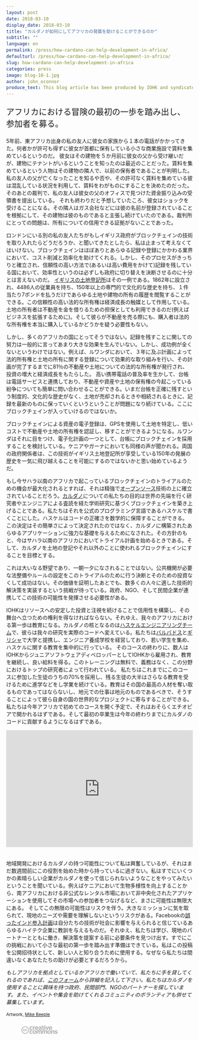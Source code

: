```yaml
---
layout: post
date: 2018-03-10
display_date: 2018-03-10
title: "カルダノが如何にしてアフリカの発展を助けることができるのか"
subtitle: ""
language: en
permalink: /press/how-cardano-can-help-development-in-africa/
defaulturl: /press/how-cardano-can-help-development-in-africa/
slug: how-cardano-can-help-development-in-africa
categories: press
image: blog-10-1.jpg
author: john_oconnor
produce_text: This blog article has been produced by IOHK and syndicated by Cardano Foundation for wider distribution.
---
```


<p style="font-size: 22px;">アフリカにおける冒険の最初の一歩を踏み出し、参加者を募る。</p>

5年前、東アフリカ出身の私の友人に彼女の家族から１本の電話がかかってきた。何者かが許可も得ずに彼女が首都に保有している小さな商業施設で賃料を集めているというのだ。 彼女はその建物を５か月前に彼女の父から受け継いだが、建物にテナントがいるということを知ったのは最近のことだった。賃料を集めているという人物はその建物の隣人で、以前の保有者であることが判明した。 私の友人の父が亡くなったことを知るや否や、その許可なく賃料を集めている彼は混乱している状況を利用して、賃料をわがものにすることを決めたのだった。そのあとの裁判で、私の友人は彼女の父のオフィスで見つけた資金振り込みの受領書を提出している。<!--break--> それも終わりだと予想していたころ、彼女はショックを受けることになる。その隣人はガス会社などには彼の名前が登録されていることを根拠にして、その建物は彼のものであると主張し続けていたのである。裁判所にとっての問題は、所有についての信用できる証拠がないことであった。

ロンドンにいる別の私の友人たちがもしイギリス政府がブロックチェインの技術を取り入れたらどうだろうか、と聞いてきたとしたら、私は止まって考えなくてはいけない。ブロックチェインはほぼありとあらゆる記録や登録にかかわる業界において、コスト削減と効率化を助けてくれる。しかし、そのプロセスがきっちりと確立され、信頼性の高い方法で(あるいは高い費用をかけて)記録を残している国において、効率性というのは必ずしも政府に切り替えを決断させるのに十分とは言えないのだ。 [イギリスの土地登記所](https://www.gov.uk/government/organisations/land-registry)はその一例である。1862年に設立され、4486人の従業員を持ち、150年以上の専門的で文化的な歴史を持ち、１件当たり7ポンドを払うだけであらゆる土地や建物の所有の履歴を閲覧することができる。この信頼性の高い法的な所有権は経済成長の触媒として作用している。 土地の所有者は不動産を金を借りるための担保としても利用できるのだ(例えばビジネスを拡張するために)。そして彼らが不動産を売る際にも、購入者は法的な所有権を本当に購入しているかどうかを疑う必要性もない。

しかし、多くのアフリカの国にとってそうではない。記録を残すことに関しての努力は一般的に言ってあまり大きな効果を生んでいない。しかし、成功例が全くないというわけではない。例えば、ルワンダにおいて、３年に及ぶ計画によって法的所有権と土地の所有に関する登録について効果的な取り組みを行い、その計画が完了するまでに81％の不動産や土地についての法的な所有権が発行され、投資の増大と経済成長をもたらした。 高い携帯電話の普及率を生かして、台帳は電話サービスと連携しており、不動産や資産や土地の保有権の今起こっている紛争についても簡単に問い合わせることができる。いまだ台帳を正確に残すという制度的、文化的な歴史がなく、土地が売却されるときや相続されるときに、記録を最新のものに保っていくというということが問題になり続けている。ここにブロックチェインが入っていけるのではないか。

ブロックチェインによる資産の電子登録は、GPSを使用して土地を特定し、低いコストで不動産や土地の所有権を認証し、移すことができるようになる。ルワンダはそれに目をつけ、電子化計画の一つとして、台帳にブロックチェインを採用することを検討している。ケニアやガーナにおいても同様の声が聞かれる。両国の政府関係者は、この技術がイギリス土地登記所が享受している150年の発展の歴史を一気に飛び越えることを可能にするのではないかと思い始めているようだ。

もし今サハラ以南のアフリカで起こっているブロックチェインのトライアルのための機会が最大化されるとすれば、それは精強で[オープンソース](https://en.wikipedia.org/wiki/Open-source_model)技術の上に確立されていることだろう。[カルダノ](https://www.cardano.org)についての私たちの目的は世界の先端を行く研究者やエンジニアによる査読を経た学術研究に基づくブロックチェインを築き上げることである。私たちはそれを公式のプログラミング言語であるハスケルで書くことにした。ハスケルはコードの正確さを数学的に保障することができる。 この決定はその簡単さによって決定されたのではなく、カルダノに構築されたあらゆるアプリケーションに強力な基礎を与えるためになされた。その方針のもと、今はサハラ以南のアフリカにおいてトライアル計画を始めるときである。そして、カルダノを土地の登記やそれ以外のことに使われるブロックチェインにすることを目標とする。

これは大いなる野望であり、一朝一夕になされることではない。公共機関が必要な法整備やルールの設定をこのトライアルのために行う決断とそのための投資なくして成功はない。その価値を証明したあとでも、数多くの人々に適した技術的解決策を実装するという挑戦が待っている。政府、NGO、そして民間企業が連携してこの技術の可能性を発揮させる必要性がある。

IOHKはリソースへの安定した投資と注視を続けることで信用性を構築し、その舞台へ立つための権利を得なければならない。それゆえ、我々のアフリカにおける第一歩は教育になる。カルダノの核となるのは[ハスケルエンジニアリングチーム](https://iohk.io/team/?__hstc=212289035.0fd211e6fe5e68186050bb8bdb96558c.1518536655430.1520755916466.1521562898512.10&__hssc=212289035.3.1521562898512&__hsfp=1855540419#cardano)で、彼らは我々の研究を実際のコードへ変えている。私たちは[バルバドス](https://www.banklesstimes.com/2018/03/07/blockchain-rd-firm-iohk-completes-barbados-cryptocurrency-course/)と[ギリシャ](https://bitcoinmagazine.com/articles/cardano-blockchains-first-use-case-proof-university-diplomas-greece/)で大学と提携し、エンジニア養成学校を経営しており、若い学生を集め、ハスケルに関する教育を集中的に行っている。 そのコースの終わりに、数人はIOHKからジュニアソフトウェアディベロッパーとしてIOHKから雇用され、教育を継続し、良い給料を得る。このトレーニングは無料で、義務はなく、この分野におけるトップの研究者によって行われている。 私たちはこれまでにこのコースに参加した生徒のうちの70%を採用し、残る生徒の大半はさらなる教育を受けるために進学などをし学業を続けている。教育はその国の最高の人材を奪い取るものであってはならないし、地元での仕事は地元のものであるべきで、そうすることによって彼ら自身の国の世界的なプロジェクトに寄与することができる。私たちは今年アフリカで初めてのコースを開く予定で、それはおそらくエチオピアで開かれるはずである。そして最初の卒業生は今年の終わりまでにカルダノのコードに貢献するようになるはずである。

<div class="videoframe">
  <iframe width="100%" height="315" src="https://www.youtube.com/embed/YSzVsjG2QoQ" frameborder="0" allowfullscreen=""></iframe>
</div>

地域開発におけるカルダノの持つ可能性について私は興奮しているが、それはまだ数週間前にこの役割を始めた時から持っているに過ぎない。私はすでにいくつかの素晴らしい企業がカルダノを使って信じられないようなことをやってみたいということを聞いている。例えばケニアにおいて生物多様性を向上することから、南アフリカにおける非公式なレンタル市場において非中央化されたアプリケーションを使用してその市場への参加者をつなげるなど、まさに可能性は無限大にある。 そしてこの無限の可能性はリスクを伴う。大きなミッションに気を取られて、現地のニーズや需要を理解しないというリスクがある。Facebookの[誤ったインド参入計画](https://www.theguardian.com/technology/2016/may/12/facebook-free-basics-india-zuckerberg)は自分たちの技術が社会に影響を与えられると信じているあらゆるハイテク企業に教訓を与えるものだ。それゆえ、私たちは学び、現地のパートナーとともに働き、解決策を提案する前に必要条件を見つけ出す。すでにこの挑戦において小さな最初の第一歩を踏み出す準備はできている。私はこの投稿を公開招待状として、新しい人と知り合うために使用する。なぜなら私たちは間違いなくあなたたちの助けが必要とするだろうから。

*もしアフリカを拠点としているかアフリカで働いていて、私たちに手を貸してくれるのであれば、[このフォーム](https://docs.google.com/forms/d/e/1FAIpQLSfRyWQW_vjkCQI2j2uYUAing-LKZHj4VIiaPfODYMWx29dENQ/viewform)から詳細を記入して下さい。私たちはカルダノを使用することに興味を持つ政府、民間部門、NGOのパートナーを探しています。また、イベントや集会を助けてくれるコミュニティのボランティアも併せて募集しています。*

<small>
  Artwork, 
  <a href="https://creativecommons.org/licenses/by/4.0/" title="Creative Commons" target="_blank">
    <i class="fa fa-creative-commons" aria-hidden="true"></i>
  </a>
  <a href="http://www.beeple-crap.com" target="_blank">Mike Beeple</a>
</small>

<figure class="alignleft">
  <img src="/images/blog/blog-8-7.png" alt="Alfred and Yvonne" width="100" height="">
</figure>

<style type="text/css">
  .videoframe {
    position: relative;
    padding-top: 0px;
    margin-bottom: 30px;
  }
</style>